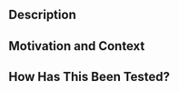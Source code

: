 <!--- Provide a general summary of your changes in the Title above -->

<!--- Coding guidelines: -->
<!--- 1. Installed packages in the Dockerfiles should be in alphabetical order -->
<!--- 2. Indentation style (tabs vs 4 spaces vs 1 space) should match the rest of the document -->
<!--- 3. Readme is auto generated from readme-vars.yml, make your changes there -->
<!--- 4. Enter a new entry into the Changelog section of readme-vars.yml to describe the changes -->


## Description
<!--- Describe your changes in detail -->

## Motivation and Context
<!--- Why is this change required? What problem does it solve? -->
<!--- If it fixes an open issue, please link to the issue here. -->

## How Has This Been Tested?
<!--- Please describe in detail how you tested your changes. -->
<!--- Include details of your testing environment, and the tests you ran to -->
<!--- see how your change affects other areas of the code, etc. -->
